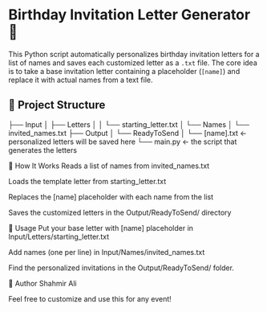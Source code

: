 # Birthday Invitation Letter Generator 🎉

This Python script automatically personalizes birthday invitation letters for a list of names and saves each customized letter as a `.txt` file. The core idea is to take a base invitation letter containing a placeholder (`[name]`) and replace it with actual names from a text file.

## 📂 Project Structure

├── Input
│ ├── Letters
│ │ └── starting_letter.txt
│ └── Names
│ └── invited_names.txt
├── Output
│ └── ReadyToSend
│ └── [name].txt ← personalized letters will be saved here
└── main.py ← the script that generates the letters

📜 How It Works
  Reads a list of names from invited_names.txt
  
  Loads the template letter from starting_letter.txt
  
  Replaces the [name] placeholder with each name from the list
  
  Saves the customized letters in the Output/ReadyToSend/ directory

🚀 Usage
  Put your base letter with [name] placeholder in Input/Letters/starting_letter.txt
  
  Add names (one per line) in Input/Names/invited_names.txt
  
  Find the personalized invitations in the Output/ReadyToSend/ folder.

🧠 Author
Shahmir Ali

Feel free to customize and use this for any event!

